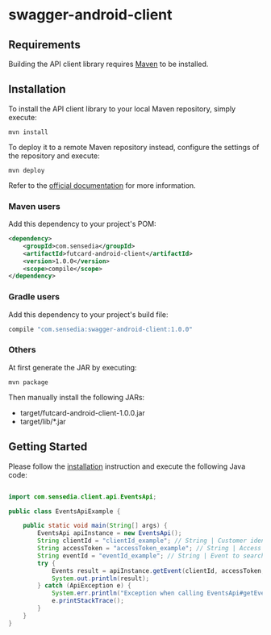 # swagger-android-client

## Requirements

Building the API client library requires [Maven](https://maven.apache.org/) to be installed.

## Installation

To install the API client library to your local Maven repository, simply execute:

```shell
mvn install
```

To deploy it to a remote Maven repository instead, configure the settings of the repository and execute:

```shell
mvn deploy
```

Refer to the [official documentation](https://maven.apache.org/plugins/maven-deploy-plugin/usage.html) for more information.

### Maven users

Add this dependency to your project's POM:

```xml
<dependency>
    <groupId>com.sensedia</groupId>
    <artifactId>futcard-android-client</artifactId>
    <version>1.0.0</version>
    <scope>compile</scope>
</dependency>
```

### Gradle users

Add this dependency to your project's build file:

```groovy
compile "com.sensedia:swagger-android-client:1.0.0"
```

### Others

At first generate the JAR by executing:

    mvn package

Then manually install the following JARs:

* target/futcard-android-client-1.0.0.jar
* target/lib/*.jar

## Getting Started

Please follow the [installation](#installation) instruction and execute the following Java code:

```java

import com.sensedia.client.api.EventsApi;

public class EventsApiExample {

    public static void main(String[] args) {
        EventsApi apiInstance = new EventsApi();
        String clientId = "clientId_example"; // String | Customer identifier used for authentication.
        String accessToken = "accessToken_example"; // String | Access token used in the authentication.
        String eventId = "eventId_example"; // String | Event to search.
        try {
            Events result = apiInstance.getEvent(clientId, accessToken, eventId);
            System.out.println(result);
        } catch (ApiException e) {
            System.err.println("Exception when calling EventsApi#getEvent");
            e.printStackTrace();
        }
    }
}

```




